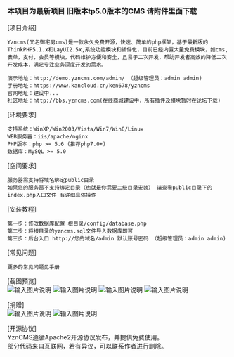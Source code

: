 ### 本项目为最新项目  旧版本tp5.0版本的CMS 请附件里面下载

[项目介绍]
```
Yzncms(又名御宅男cms)是一款永久免费开源，快速、简单的php框架，基于最新版的ThinkPHP5.1.x和LayUI2.5x,系统功能模块和插件化，目前已经内置大量免费模块，如cms,表单，支付，会员等模块，代码维护方便和安全，且易于二次开发，帮助开发者高效的降低二次开发成本，满足专注业务深度开发的需求。

演示地址：http://demo.yzncms.com/admin/ （超级管理员：admin admin)
手册地址：https://www.kancloud.cn/ken678/yzncms
官网地址：建设中...
社区地址：http://bbs.yzncms.com(在线商城建设中，所有插件及模块暂时在论坛下载)
```
[环境要求]
```
支持系统：WinXP/Win2003/Vista/Win7/Win8/Linux
WEB服务器：iis/apache/nginx
PHP版本：php >= 5.6 (推荐php7.0+)
数据库：MySQL >= 5.0
```
[空间要求]
```
服务器需支持将域名绑定public目录
如果您的服务器不支持绑定目录（也就是你需要二级目录安装） 请查看public目录下的index.php入口文件 有详细具体操作
```
[安装教程]
```
第一步：修改数据库配置 根目录/config/database.php  
第二步：将根目录的yzncms.sql文件导入数据库即可  
第三步：后台入口 http://您的域名/admin 默认账号密码 （超级管理员：admin admin)
```
[常见问题]

```
更多的常见问题见手册
```


[截图预览]  
![输入图片说明](https://images.gitee.com/uploads/images/2019/0305/183046_a3672965_555541.png "YZNCMS后台管理系统.png")
![输入图片说明](https://images.gitee.com/uploads/images/2018/1225/133448_0555dfbc_555541.png "YZNCMS后台管理系统.png")
![输入图片说明](https://images.gitee.com/uploads/images/2018/1225/133326_84f1f2ed_555541.png "YZNCMS后台管理系统.png")
![输入图片说明](https://images.gitee.com/uploads/images/2018/1225/133333_55b963a0_555541.png "YZNCMS后台管理系统1.png")

[捐赠]  
![输入图片说明](https://images.gitee.com/uploads/images/2019/0110/175836_7cb23388_555541.jpeg "1547112799941_01.jpg")
![输入图片说明](https://images.gitee.com/uploads/images/2019/0110/181152_57b5113e_555541.jpeg "mm_facetoface_collect_qrcode_1547113957376_01.jpg")

[开源协议]  
YznCMS遵循Apache2开源协议发布，并提供免费使用。  
部分代码来自互联网，若有异议，可以联系作者进行删除。